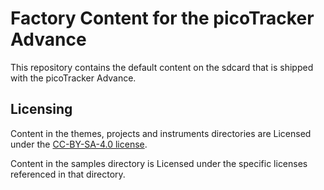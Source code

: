 # Factory Content for the picoTracker Advance

This repository contains the default content on the sdcard that is shipped with the picoTracker Advance.



## Licensing

Content in the themes, projects and instruments directories are Licensed under the [CC-BY-SA-4.0 license](License).

Content in the samples directory is Licensed under the specific licenses referenced in that directory.
